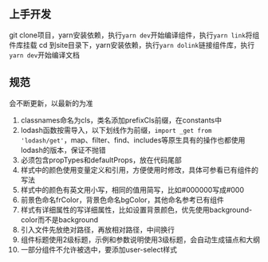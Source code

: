 ## 上手开发
git clone项目，yarn安装依赖，执行`yarn dev`开始编译组件，执行`yarn link`将组件库挂载
cd 到site目录下，yarn安装依赖，执行`yarn dolink`链接组件库，执行`yarn dev`开始编译文档

## 规范
会不断更新，以最新的为准

1. classnames命名为cls，类名添加prefixCls前缀，在constants中
2. lodash函数按需导入，以下划线作为前缀，`import _get from 'lodash/get'`，map、filter、find、includes等原生具有的操作也都使用lodash的版本，保证不抛错
3. 必须包含propTypes和defaultProps，放在代码尾部
5. 样式中的颜色使用变量定义和引用，方便使用时修改，具体可参看已有组件的写法
6. 样式中的颜色有英文用小写，相同的值用简写，比如#000000写成#000
7. 前景色命名frColor，背景色命名bgColor，其他命名参考已有组件
8. 样式有详细属性的写详细属性，比如设置背景颜色，优先使用background-color而不是background
9. 引入文件先放绝对路径，再放相对路径，中间换行
10. 组件标题使用2级标题，示例和参数说明使用3级标题，会自动生成锚点和大纲
11. 一部分组件不允许被选中，要添加user-select样式


